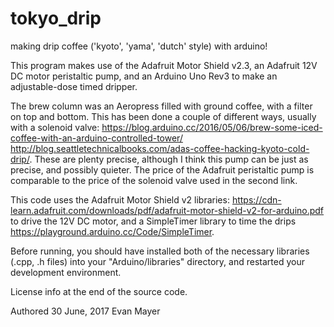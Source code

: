 # tokyo_drip
making drip coffee ('kyoto', 'yama', 'dutch' style) with arduino!

This program makes use of the Adafruit Motor Shield v2.3, an Adafruit
12V DC motor peristaltic pump, and an Arduino Uno Rev3 to make an adjustable-dose
timed dripper.

The brew column was an Aeropress filled with ground coffee, with a filter on top and bottom.
This has been done a couple of different ways, usually with a solenoid valve:
https://blog.arduino.cc/2016/05/06/brew-some-iced-coffee-with-an-arduino-controlled-tower/
http://blog.seattletechnicalbooks.com/adas-coffee-hacking-kyoto-cold-drip/.
These are plenty precise, although I think this pump can be just as precise, and possibly quieter.
The price of the Adafruit peristaltic pump is comparable to the price of the solenoid valve used in the second link.

This code uses the Adafruit Motor Shield v2 libraries:
https://cdn-learn.adafruit.com/downloads/pdf/adafruit-motor-shield-v2-for-arduino.pdf
to drive the 12V DC motor, and a SimpleTimer library to time the drips
https://playground.arduino.cc/Code/SimpleTimer.

Before running, you should have installed both of the necessary libraries (.cpp, .h files) into your "Arduino/libraries" directory,
and restarted your development environment.

License info at the end of the source code.

Authored 30 June, 2017
Evan Mayer 
